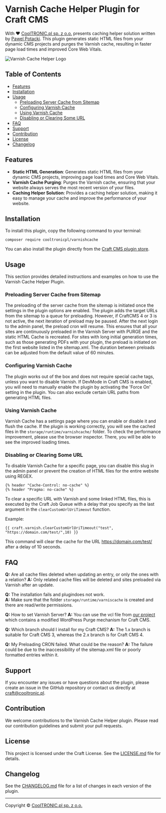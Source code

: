 
# Varnish Cache Helper Plugin for Craft CMS

With ❤️ [CoolTRONIC.pl sp. z o.o.](https://cooltronic.pl) presents caching helper solution written by [Pawel Potacki](https://potacki.com). This plugin generates static HTML files from your dynamic CMS projects and purges the Varnish cache, resulting in faster page load times and improved Core Web Vitals.

![Varnish Cache Helper Logo](https://github.com/cooltronicpl/varnishcache/blob/master/src/icon.svg)

## Table of Contents

- [Features](#features)
- [Installation](#installation)
- [Usage](#usage)
  - [Preloading Server Cache from Sitemap](#preloading-server-cache-from-sitemap)
  - [Configuring Varnish Cache](#configuring-varnish-cache)
  - [Using Varnish Cache](#using-varnish-cache)
  - [Disabling or Clearing Some URL](#disabling-or-clearing-some-url)
- [FAQ](#faq)
- [Support](#support)
- [Contribution](#contribution)
- [License](#license)
- [Changelog](#changelog)

## Features

- **Static HTML Generation**: Generates static HTML files from your dynamic CMS projects, improving page load times and Core Web Vitals.
- **Varnish Cache Purging**: Purges the Varnish cache, ensuring that your website always serves the most recent version of your files.
- **Caching Helper Solution**: Provides a caching helper solution, making it easy to manage your cache and improve the performance of your website.

## Installation

To install this plugin, copy the following command to your terminal:

```
composer require cooltronicpl/varnishcache
```
You can also install the plugin directly from the [Craft CMS plugin store](https://plugins.craftcms.com/varnishcache/).

## Usage

This section provides detailed instructions and examples on how to use the Varnish Cache Helper Plugin.

### Preloading Server Cache from Sitemap

The preloading of the server cache from the sitemap is initiated once the settings in the plugin options are enabled. The plugin adds the target URLs from the sitemap to a queue for preloading. However, if CraftCMS 4 or 3 is not active, the next iteration of preload may be paused. After the next login to the admin panel, the preload cron will resume. This ensures that all your sites are continuously preloaded in the Varnish Server with PURGE and the static HTML Cache is recreated. For sites with long initial generation times, such as those generating PDFs with your plugin, the preload is initiated on the first website listed in the sitemap.xml. The duration between preloads can be adjusted from the default value of 60 minutes.

### Configuring Varnish Cache

The plugin works out of the box and does not require special cache tags, unless you want to disable Varnish. If DevMode in Craft CMS is enabled, you will need to manually enable the plugin by activating the 'Force On' setting in the plugin. You can also exclude certain URL paths from generating HTML files.

### Using Varnish Cache

Varnish Cache has a settings page where you can enable or disable it and flush the cache. If the plugin is working correctly, you will see the cached files in the `storage/runtime/varnishcache/` folder. To check the performance improvement, please use the browser inspector. There, you will be able to see the improved loading times.

### Disabling or Clearing Some URL

To disable Varnish Cache for a specific page, you can disable this slug in the admin panel or prevent the creation of HTML files for the entire website using REGEX.

```
{% header "Cache-Control: no-cache" %}
{% header "Pragma: no-cache" %}
```

To clear a specific URL with Varnish and some linked HTML files, this is executed by the Craft Job Queue with a delay that you specify as the last argument in the `clearCustomUrlUriTimeout` function.

Example:
```
{{ craft.varnish.clearCustomUrlUriTimeout("test", "https://domain.com/test/",10) }}
```

This command will clear the cache for the URL https://domain.com/test/ after a delay of 10 seconds.

## FAQ

**Q:** Are all cache files deleted when updating an entry, or only the ones with a relation?
**A:** Only related cache files will be deleted and sites preloaded via Varnish after an update.

**Q:** The installation fails and plugindoes not work.  
**A:** Make sure that the folder `storage/runtime/varniscache` is created and there are read/write permissions.

**Q:** How to set Varnish Server?
**A:** You can use the vcl file from [our project](https://github.com/cooltronicpl/-ispconfig3-varnish/blob/master/etc/varnish/default.vcl) which contains a modified WordPress Purge mechanism for Craft CMS.

**Q:** Which branch should I install for my Craft CMS?
**A:** The 1.x branch is suitable for Craft CMS 3, whereas the 2.x branch is for Craft CMS 4.

**Q:** My Preloading CRON failed. What could be the reason?
**A:** The failure could be due to the inaccessibility of the sitemap.xml file or poorly formatted entries within it.

## Support

If you encounter any issues or have questions about the plugin, please create an issue in the GitHub repository or contact us directly at craft@cooltronic.pl.

## Contribution

We welcome contributions to the Varnish Cache Helper plugin. Please read our contribution guidelines and submit your pull requests.

## License

This project is licensed under the Craft License. See the [LICENSE.md](https://github.com/cooltronicpl/varnishcache/LICENSE.md) file for details.

## Changelog

See the [CHANGELOG.md](https://github.com/cooltronicpl/varnishcache/blob/master/CHANGELOG.md) file for a list of changes in each version of the plugin.

---

Copyright © [CoolTRONIC.pl sp. z o.o.](https://cooltronic.pl)